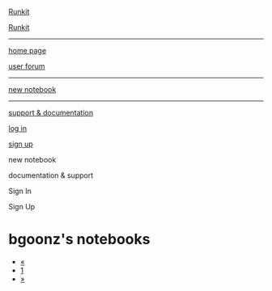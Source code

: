 <a href="https://runkit.com/" class="_xdfscp logo">Runkit</a>

<a href="https://runkit.com/" class="_xdfscp">Runkit</a>

---

[home page](https://runkit.com/home)

[user forum](https://discuss.runkit.com/)

---

[new notebook](https://runkit.com/new)

---

[support & documentation](https://runkit.com/docs)

[log in](https://runkit.com/login)

[sign up](https://runkit.com/register)

new notebook

documentation & support

Sign In

Sign Up

<span class="fa fa-search"></span><span class="caret" style="
                          margin-top: -2px;
                          margin-left: 0.5em;
                          margin-right: 0px;
                        "></span>

# bgoonz's notebooks

- <a href="https://runkit.com/bgoonz?page=1" class="page-link"><span data-aria-hidden="true">«</span></a>
- <a href="https://runkit.com/bgoonz?page=1" class="page-link">1</a>
- <a href="https://runkit.com/bgoonz?page=0" class="page-link"><span data-aria-hidden="true">»</span></a>
